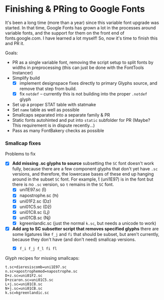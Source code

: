 # Finishing & PRing to Google Fonts

It's been a long time (more than a year) since this variable font upgrade was started. In that time, Google Fonts has grown a lot in the processes around variable fonts, and the support for them on the front end of fonts.google.com. I have learned a lot myself! So, now it's time to finish this and PR it.

Goals:
- PR as a single variable font, removing the script setup to split fonts by widths in preprocessing (this can just be done with the FontTools Instancer)
- Simplify build
  - [x] implement designspace fixes directly to primary Glyphs source, and remove that step from build.
  - [x] fix `notdef` – currently this is not building into the proper `.notdef` glyph
- Set up a proper STAT table with statmake
- Set `name` table as well as possible 
- Smallcaps separated into a separate family & PR
- Static fonts autohinted and put into `static` subfolder for PR (Maybe? This requirement is in dispute recently...)
- Pass as many FontBakery checks as possible


### Smallcap fixes

Problems to fix
- [x] **Add missing .sc glyphs to source** subsetting the `SC` font doesn't work fully, because there are a few component glyphs that don't yet have `.sc` versions, and therefore, the lowercase bases of these end up hanging around in the subset `SC` font. For example, ẗ (uni1E97) is in the font but there is no `.sc` version, so `t` remains in the `SC` font.
  - [x] uni1E97.sc (ẗ)
  - [x] napostrophe.sc (ŉ)
  - [x] uni01F2.sc (ǲ)
  - [x] uni01C5.sc (ǅ)
  - [x] uni01C8.sc (ǈ)
  - [x] uni01CB.sc (ǋ)
  - [x] kgreenlandic.sc (just the normal `k.sc`, but needs a unicode to work)
- [x] **Add arg to SC subsetter script that removes specified glyphs** there are some ligatures like `f_j` and `fi` that should be subset, but aren't currently, because they don't have (and don't need) smallcap versions.
  - [x] `f_i f_j f_l fi fl`


Glyph recipes for missing smallcaps:

```
t.sc+dieresiscomb=uni1E97.sc
n.sc+apostrophemod=napostrophe.sc
D+z.sc=uni01F2.sc
D+zcaron.sc=uni01C5.sc
L+j.sc=uni01C8.sc 
N+j.sc=uni01CB.sc 
k.sc=kgreenlandic.sc
```